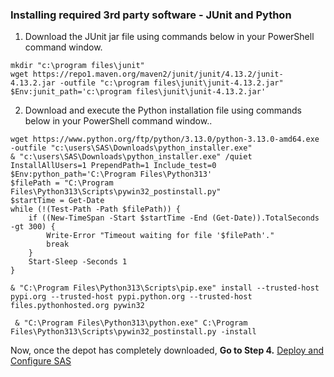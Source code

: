 ### Installing required 3rd party software - JUnit and Python

1.  Download the  JUnit jar file using commands below in your PowerShell command window.
```
mkdir "c:\program files\junit"
wget https://repo1.maven.org/maven2/junit/junit/4.13.2/junit-4.13.2.jar -outfile "c:\program files\junit\junit-4.13.2.jar"
$Env:junit_path='c:\program files\junit\junit-4.13.2.jar'
```
2.  Download and execute the Python installation file using commands below in your PowerShell command window..  
```
wget https://www.python.org/ftp/python/3.13.0/python-3.13.0-amd64.exe -outfile "c:\users\SAS\Downloads\python_installer.exe"
& "c:\users\SAS\Downloads\python_installer.exe" /quiet InstallAllUsers=1 PrependPath=1 Include_test=0
$Env:python_path='C:\Program Files\Python313'
$filePath = "C:\Program Files\Python313\Scripts\pywin32_postinstall.py"
$startTime = Get-Date
while (!(Test-Path -Path $filePath)) {
    if ((New-TimeSpan -Start $startTime -End (Get-Date)).TotalSeconds -gt 300) {
        Write-Error "Timeout waiting for file '$filePath'."
        break
    }
    Start-Sleep -Seconds 1
}
```
```
& "C:\Program Files\Python313\Scripts\pip.exe" install --trusted-host pypi.org --trusted-host pypi.python.org --trusted-host files.pythonhosted.org pywin32
```
```
 & "C:\Program Files\Python313\python.exe" C:\Program Files\Python313\Scripts\pywin32_postinstall.py -install
```
Now, once the depot has completely downloaded, **Go to Step 4.** [Deploy and Configure SAS](Deploy_and_Configure.md)
